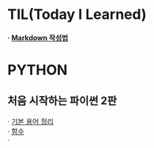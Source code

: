 TIL(Today I Learned) 
======================

#### · [Markdown 작성법](https://gist.github.com/ihoneymon/652be052a0727ad59601)
PYTHON
======
처음 시작하는 파이썬 2판  
------------------------
· [기본 용어 정리](https://github.com/LoveYaeMiko/TIL/blob/main/PYTHON/%EA%B8%B0%EB%B3%B8%20%EC%9A%A9%EC%96%B4%20%EC%A0%95%EB%A6%AC.md)   
· [함수](https://github.com/LoveYaeMiko/TIL/blob/main/PYTHON/%ED%95%A8%EC%88%98.md)   
·
    
